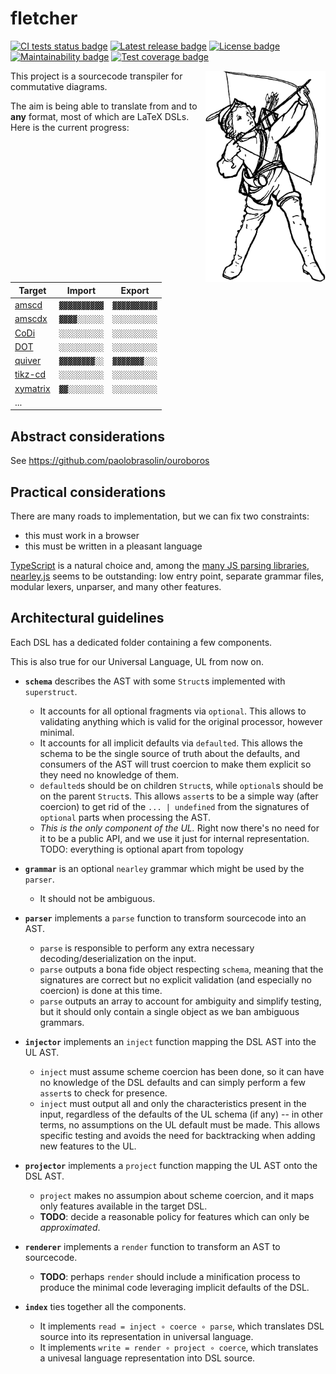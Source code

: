 # fletcher

[![CI tests status badge][build-shield]][build-url]
[![Latest release badge][rubygems-shield]][rubygems-url]
[![License badge][license-shield]][license-url]
[![Maintainability badge][cc-maintainability-shield]][cc-maintainability-url]
[![Test coverage badge][cc-coverage-shield]][cc-coverage-url]

[build-shield]: https://img.shields.io/github/workflow/status/paolobrasolin/fletcher/CI/main?label=tests&logo=github
[build-url]: https://github.com/paolobrasolin/fletcher/actions/workflows/main.yml "CI tests status"
[rubygems-shield]: https://img.shields.io/npm/v/TODO?logo=npm
[rubygems-url]: https://rubygems.org/gems/fletcher "Latest release"
[license-shield]: https://img.shields.io/github/license/paolobrasolin/fletcher
[license-url]: https://github.com/paolobrasolin/fletcher/blob/main/LICENSE "License"
[cc-maintainability-shield]: https://img.shields.io/codeclimate/maintainability/paolobrasolin/fletcher?logo=codeclimate
[cc-maintainability-url]: https://codeclimate.com/github/paolobrasolin/fletcher "Maintainability"
[cc-coverage-shield]: https://img.shields.io/codeclimate/coverage/paolobrasolin/fletcher?logo=codeclimate&label=test%20coverage
[cc-coverage-url]: https://codeclimate.com/github/paolobrasolin/fletcher/coverage "Test coverage"

<img align="right" width="192px" alt="Victorian illustration of a boy drawing a bow." src="https://github.com/paolobrasolin/fletcher/raw/main/boy.png">

This project is a sourcecode transpiler for commutative diagrams.

The aim is being able to translate from and to **any** format, most of which are LaTeX DSLs.
Here is the current progress:

| Target                   | Import       | Export       |
| ------------------------ | ------------ | ------------ |
| [amscd][amscd-url]       | `▓▓▓▓▓▓▓▓▓▓` | `▓▓▓▓▓▓▓▓▓▓` |
| [amscdx][amscdx-url]     | `▓▓▓▓░░░░░░` | `░░░░░░░░░░` |
| [CoDi][codi-url]         | `░░░░░░░░░░` | `░░░░░░░░░░` |
| [DOT][dot-url]           | `░░░░░░░░░░` | `░░░░░░░░░░` |
| [quiver][quiver-url]     | `▓▓▓▓▓▓▓▓░░` | `▓▓▓▓▓▓▓░░░` |
| [tikz-cd][codi-url]      | `░░░░░░░░░░` | `░░░░░░░░░░` |
| [xymatrix][xymatrix-url] | `▓▓░░░░░░░░` | `░░░░░░░░░░` |
| ...                      |              |              |

[amscd-url]: https://ctan.org/pkg/amscd
[amscdx-url]: https://ctan.org/pkg/amscdx
[codi-url]: https://github.com/paolobrasolin/commutative-diagrams/
[dot-url]: https://en.wikipedia.org/wiki/DOT_(graph_description_language)
[quiver-url]: https://github.com/varkor/quiver
[tikzcd-url]: https://github.com/astoff/tikz-cd
[xymatrix-url]: https://ctan.org/pkg/xymatrix
[other-url]: https://ctan.org/topic/diagram-comm

## Abstract considerations

See https://github.com/paolobrasolin/ouroboros

## Practical considerations

There are many roads to implementation, but we can fix two constraints:

- this must work in a browser
- this must be written in a pleasant language

[TypeScript](typescript-url) is a natural choice and, among the [many JS parsing libraries][js-parsing-url], [nearley.js][nearley-url] seems to be outstanding: low entry point, separate grammar files, modular lexers, unparser, and many other features.

[typescript-url]: https://www.typescriptlang.org/
[js-parsing-url]: https://tomassetti.me/parsing-in-javascript/
[nearley-url]: https://nearley.js.org/

## Architectural guidelines

Each DSL has a dedicated folder containing a few components.

This is also true for our Universal Language, UL from now on.

- **`schema`** describes the AST with some `Struct`s implemented with `superstruct`.

  - It accounts for all optional fragments via `optional`.
    This allows to validating anything which is valid for the original processor, however minimal.
  - It accounts for all implicit defaults via `defaulted`.
    This allows the schema to be the single source of truth about the defaults, and consumers of the AST will trust coercion to make them explicit so they need no knowledge of them.
  - `defaulted`s should be on children `Struct`s, while `optional`s should be on the parent `Struct`s.
    This allows `assert`s to be a simple way (after coercion) to get rid of the `... | undefined` from the signatures of `optional` parts when processing the AST.
  - _This is the only component of the UL._ Right now there's no need for it to be a public API, and we use it just for internal representation.
    TODO: everything is optional apart from topology

- **`grammar`** is an optional `nearley` grammar which might be used by the `parser`.

  - It should not be ambiguous.

- **`parser`** implements a `parse` function to transform sourcecode into an AST.

  - `parse` is responsible to perform any extra necessary decoding/deserialization on the input.
  - `parse` outputs a bona fide object respecting `schema`, meaning that the signatures are correct but no explicit validation (and especially no coercion) is done at this time.
  - `parse` outputs an array to account for ambiguity and simplify testing, but it should only contain a single object as we ban ambiguous grammars.

- **`injector`** implements an `inject` function mapping the DSL AST into the UL AST.

  - `inject` must assume scheme coercion has been done, so it can have no knowledge of the DSL defaults and can simply perform a few `assert`s to check for presence.
  - `inject` must output all and only the characteristics present in the input, regardless of the defaults of the UL schema (if any) -- in other terms, no assumptions on the UL default must be made.
    This allows specific testing and avoids the need for backtracking when adding new features to the UL.

- **`projector`** implements a `project` function mapping the UL AST onto the DSL AST.

  - `project` makes no assumpion about scheme coercion, and it maps only features available in the target DSL.
  - **TODO**: decide a reasonable policy for features which can only be _approximated_.

- **`renderer`** implements a `render` function to transform an AST to sourcecode.

  - **TODO**: perhaps `render` should include a minification process to produce the minimal code leveraging implicit defaults of the DSL.

- **`index`** ties together all the components.
  - It implements `read = inject ∘ coerce ∘ parse`, which translates DSL source into its representation in universal language.
  - It implements `write = render ∘ project ∘ coerce`, which translates a univesal language representation into DSL source.

<!--

TODO: I can think of two general guidelines for the universal schema, but I must decide.

1. Everything except topology is optional.

   - **injector input** needs to be `assert`ed to circumvent `* | undefined` signatures (after the guarantee of external coercion to make defaults explicit)
   - **injectors output** might not be `create`d, as specifying only actively used properties is ok
   - **projectors input** needs to be `assert`ed to circumvent partial signatures (after the guarantee of external coercion to make defaults explicit)

   - coercion can be done automagically after injecting w/ a single create on root

2. Everything is mandatory (w/ reasonable defaults).

   - **injector input** AS ABOVE
   - **injectors output** needs to be `create`d as the injector must not know about defaults and all properties are mandatory (also, to avoid breakages at every schema change)
   - **projectors input** has clear signatures and can be destructured right away while ignoring unsupported features of the target DSL

   - apparently we need no coercion, but it's just buried in injection due to stricter typing

Also in general we need to use toMatchObject to keep tests simple and avoid future breakages when adding properties.

So, apparently, stricter typing on the UL is a good thing!

-->
